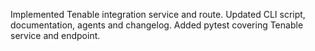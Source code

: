 Implemented Tenable integration service and route.
Updated CLI script, documentation, agents and changelog.
Added pytest covering Tenable service and endpoint.
